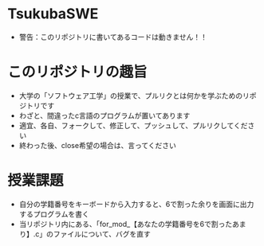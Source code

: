 # TsukubaSWE
- 警告：このリポジトリに書いてあるコードは動きません！！

# このリポジトリの趣旨
- 大学の「ソフトウェア工学」の授業で、プルリクとは何かを学ぶためのリポジトリです
- わざと、間違ったc言語のプログラムが置いてあります
- 適宜、各自、フォークして、修正して、プッシュして、プルリクしてください
- 終わった後、close希望の場合は、言ってください

# 授業課題
- 自分の学籍番号をキーボードから入力すると、6で割った余りを画面に出力するプログラムを書く
- 当リポジトリ内にある、「for_mod_【あなたの学籍番号を6で割ったあまり】.c」のファイルについて、バグを直す
